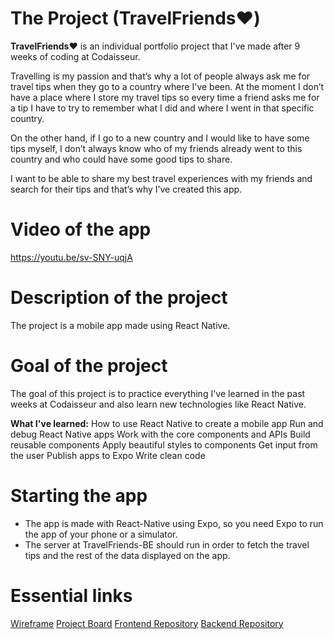 # The Project (TravelFriends❤️)

**TravelFriends❤️** is an individual portfolio project that I've made after 9 weeks of coding at Codaisseur.

Travelling is my passion and that’s why a lot of people always ask me for travel tips when they go to a country where I've been. At the moment I don’t have a place where I store my travel tips so every time a friend asks me for a tip I have to try to remember what I did and where I went in that specific country.

On the other hand, if I go to a new country and I would like to have some tips myself, I don’t always know who of my friends already went to this country and who could have some good tips to share.

I want to be able to share my best travel experiences with my friends and search for their tips and that’s why I’ve created this app.

# Video of the app

https://youtu.be/sv-SNY-uqjA

# Description of the project

The project is a mobile app made using React Native.

# Goal of the project

The goal of this project is to practice everything I've learned in the past weeks at Codaisseur and also learn new technologies like React Native.

**What I've learned:**
How to use React Native to create a mobile app
Run and debug React Native apps
Work with the core components and APIs
Build reusable components
Apply beautiful styles to components
Get input from the user
Publish apps to Expo
Write clean code

# Starting the app

- The app is made with React-Native using Expo, so you need Expo to run the app of your phone or a simulator.
- The server at TravelFriends-BE should run in order to fetch the travel tips and the rest of the data displayed on the app.

# Essential links

[Wireframe](https://github.com/StephBerg86/TravelFriends-FE/blob/development/wireframe-app.png)
[Project Board](https://github.com/users/StephBerg86/projects/1)
[Frontend Repository](https://github.com/StephBerg86/TravelFriends-FE)
[Backend Repository](https://github.com/StephBerg86/TravelFriends-BE)
